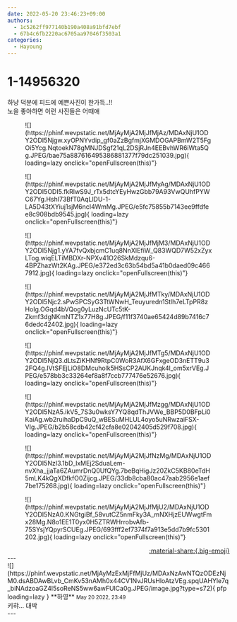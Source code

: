 ```yaml
---
date: 2022-05-20 23:46:23+09:00
authors:
  - 1c5262ff977140b190a408a91bfd7ebf
  - 67b4c6fb2220ac6705aa97046f3503a1
categories:
  - Hayoung
---
```


# 1-14956320

<div class="post-container" markdown="1">
<div class="content-container md-sidebar__scrollwrap" markdown="1">

하냥 덕분에 피드에 예쁜사진이 한가득..!!<br>노을 좋아하면 이런 사진들은 어때애
<figure markdown="1">
![](https://phinf.wevpstatic.net/MjAyMjA2MjJfMjAz/MDAxNjU1ODY2ODI5Njgw.xyOPNYvdip_gf0aZzBgfmjXGMDOGAPBmW2T5FgOi5Ycg.NqtoekN78gMNJDSgf21qL2DSjRJn4EEBvhWR6iWta5Qg.JPEG/bae75a887616495386881377f79dc251039.jpg){ loading=lazy onclick="openFullscreen(this)"}
</figure>

<figure markdown="1">
![](https://phinf.wevpstatic.net/MjAyMjA2MjJfMyAg/MDAxNjU1ODY2ODI5ODI5.fkRlwS9J_rTx5dtcYEyHwzGbb79A93VwQUhfPYWC67Yg.HshI73BfT0AqLlDU-1-LA5D43tXYiuj1sjM6ncI4WmMg.JPEG/e5fc75855b7143ee9ffdfee8c908bdb9545.jpg){ loading=lazy onclick="openFullscreen(this)"}
</figure>

<figure markdown="1">
![](https://phinf.wevpstatic.net/MjAyMjA2MjJfMjM3/MDAxNjU1ODY2ODI5Njg1.yYA7fvQxbjcmC1uq8NnXIEfiW_Q83WQD7W52xZyxLTog.wiqELTiMBDXr-NPXv41O26SkMdzqu6-4BPZhazWt2KAg.JPEG/e372ed3c63b54bd5a41b0daed09c4667912.jpg){ loading=lazy onclick="openFullscreen(this)"}
</figure>

<figure markdown="1">
![](https://phinf.wevpstatic.net/MjAyMjA2MjJfMTky/MDAxNjU1ODY2ODI5Njc2.sPwSPCSyG3TtWNwH_Teuyuredn1Stlh7eLTpPR8zHoIg.OGqd4bVQog0yLuzNcUTc5tK-Zkmf3dgNKmNTZ1x77H8g.JPEG/f11f3740ae65424d89b7416c76dedc42402.jpg){ loading=lazy onclick="openFullscreen(this)"}
</figure>

<figure markdown="1">
![](https://phinf.wevpstatic.net/MjAyMjA2MjJfMTg5/MDAxNjU1ODY2ODI5NjQ3.dLtsZiKHNf9RtpC0WoR3AfX6GFxgeOD3nETT9u32FQ4g.IVtSFEjLiO8DMcuholk5HSsCP2AUKJnqk4l_om5xrVEg.JPEG/e578bb3c33264ef8a8f7ccb777476e52676.jpg){ loading=lazy onclick="openFullscreen(this)"}
</figure>

<figure markdown="1">
![](https://phinf.wevpstatic.net/MjAyMjA2MjJfMzgg/MDAxNjU1ODY2ODI5NzA5.ikV5_7S3u0wksY7YQ8qdThJVWe_BBP5D0BFpLi0KaiAg.wb2ruihaDpC9uQ_wBESuMHLUL4oyo5uNRwzaiFSX-VIg.JPEG/b2b58cdb42cf42cfa8e02042405d529f708.jpg){ loading=lazy onclick="openFullscreen(this)"}
</figure>

<figure markdown="1">
![](https://phinf.wevpstatic.net/MjAyMjA2MjJfNzMg/MDAxNjU1ODY2ODI5NzI3.1bD_lxMEj2SduaLem-nvXha_jjaTa6ZAumrDnQ0UfQYg.7beBqHigJz20ZkC5KB80eTdH5mLK4kQgXDfkfO0Zijcg.JPEG/33db8cba80ac47aab2956e1aef7be175268.jpg){ loading=lazy onclick="openFullscreen(this)"}
</figure>

<figure markdown="1">
![](https://phinf.wevpstatic.net/MjAyMjA2MjJfMjU2/MDAxNjU1ODY2ODI5NzA0.KNGtgiBf_58vutCZ5nmFky3A_mNXHjzEUWwgtFmx28Mg.N8o1EE1T0yx0H5ZTRWHrrobvAfb-75SYsjYQpyrSCUEg.JPEG/693fff2ef7374f7a913e5dd7b9fc5301202.jpg){ loading=lazy onclick="openFullscreen(this)"}
</figure>


</div>
</div>

<div style="text-align: right;" markdown="1">
<a href="https://weverse.io/fromis9/fanpost/1-14956320" style="text-align: right;">:material-share:{.big-emoji}</a>
</div>
---

<div class="comments-container md-sidebar__scrollwrap" markdown="1">
<div class="comment" markdown="1">
<div class='id-container' markdown="1">
![](https://phinf.wevpstatic.net/MjAyMzExMjFfMjUz/MDAxNzAwNTQzODEzNjM0.dsABDAwBLvb_CmKv53nAMh0x44CV1NvJRUsHloAtzVEg.spqUAHYle7q_biNAdzoaGZ4l5soReNS5ww6awFUlCa0g.JPEG/image.jpg?type=s72){ pfp loading=lazy }
**<span class="artist">하영</span>** <small>May 20 2022, 23:49</small><br>
</div>
<div class='comment-body' markdown="1">
키햐... 대박
</div>
</div>
</div>
---
